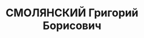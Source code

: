---
title: СМОЛЯНСКИЙ Григорий Борисович
description: "17.11.1890\tродился в Чернобыле Киевской губернии 1937\tумер в \\n \t\
  член Партии социалистов-революционеров 12.1917 - \tчлен Партии левых социалистов-революционеров\
  \ 1920\tчлен РКП(б) 1909 - \tучёба в Sorbonne  - 1911\tучёба Лозаннском университете\
  \ Послужной список\t \tарестован \tосуждён к административной высылке  6(19).11.1917\
  \ - 6.7.1918\tсекретарь ВЦИК 1921 - 1924\tв Красном Интернационале профсоюзов 1924\
  \ - 1925\tв Исполнительном комитете Коммунистического Интернационала 1925 - \tзаведующий\
  \ Подотделом печати и издательства Исполнительного комитета Коммунистического Интернационала\
  \ \tчлен Редакционной комиссии Издательского отдела Исполнительного комитета Коммунистического\
  \ Интернационала 1929 - 1932\tответственный секретарь редакции журнала «Коммунистический\
  \ Интернационал» 1932 - 1935\tзаместитель заведующего Среднеевропейским лендерсекретариатом\
  \ Исполнительного комитета Коммунистического Интернационала 1935 - 1936\tпомощник\
  \ секретаря Исполнительного комитета Коммунистического Интернационала П. Тольятти\
  \ 1936 - 1937\tответственный секретарь редакции журнала «Коммунистический Интернационал»"
---